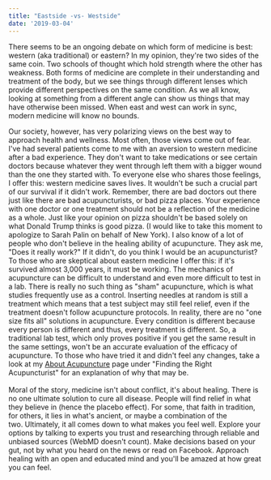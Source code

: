 ```yaml
---
title: "Eastside -vs- Westside"
date: '2019-03-04'
---
```


There seems to be an ongoing debate on which form of medicine is best: western (aka traditional) or eastern? In my opinion, they're two sides of the same coin. Two schools of thought which hold strength where the other has weakness. Both forms of medicine are complete in their understanding and treatment of the body, but we see things through different lenses which provide different perspectives on the same condition. As we all know, looking at something from a different angle can show us things that may have otherwise been missed. When east and west can work in sync, modern medicine will know no bounds.

Our society, however, has very polarizing views on the best way to approach health and wellness. Most often, those views come out of fear. I've had several patients come to me with an aversion to western medicine after a bad experience. They don't want to take medications or see certain doctors because whatever they went through left them with a bigger wound than the one they started with. To everyone else who shares those feelings, I offer this: western medicine saves lives. It wouldn't be such a crucial part of our survival if it didn't work. Remember, there are bad doctors out there just like there are bad acupuncturists, or bad pizza places. Your experience with one doctor or one treatment should not be a reflection of the medicine as a whole. Just like your opinion on pizza shouldn't be based solely on what Donald Trump thinks is good pizza. (I would like to take this moment to apologize to Sarah Palin on behalf of New York). I also know of a lot of people who don't believe in the healing ability of acupuncture. They ask me, "Does it really work?" If it didn't, do you think I would be an acupuncturist? ​To those who are skeptical about eastern medicine I offer this: if it's survived almost 3,000 years, it must be working. The mechanics of acupuncture can be difficult to understand and even more difficult to test in a lab. There is really no such thing as "sham" acupuncture, which is what studies frequently use as a control. Inserting needles at random is still a treatment which means that a test subject may still feel relief, even if the treatment doesn't follow acupuncture protocols. In reality, there are no "one size fits all" solutions in acupuncture. Every condition is different because every person is different and thus, every treatment is different. So, a traditional lab test, which only proves positive if you get the same result in the same settings, won't be an accurate evaluation of the efficacy of acupuncture. To those who have tried it and didn't feel any changes, take a look at my [About Acupuncture](https://www.acubyang.com/about-acupuncture.html) page under "Finding the Right Acupuncturist" for an explanation of why that may be.\
​\
Moral of the story, medicine isn't about conflict, it's about healing. There is no one ultimate solution to cure all disease. People will find relief in what they believe in (hence the placebo effect). For some, that faith in tradition, for others, it lies in what's ancient, or maybe a combination of the two. Ultimately, it all comes down to what makes you feel well. Explore your options by talking to experts you trust and researching through reliable and unbiased sources (WebMD doesn't count). Make decisions based on your gut, not by what you heard on the news or read on Facebook. Approach healing with an open and educated mind and you'll be amazed at how great you can feel. 
